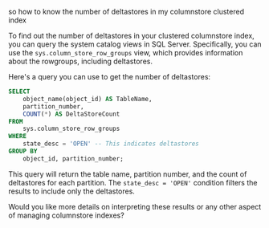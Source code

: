 so how to know the number of deltastores in my columnstore clustered index


To find out the number of deltastores in your clustered columnstore index, you can query the system catalog views in SQL Server. Specifically, you can use the `sys.column_store_row_groups` view, which provides information about the rowgroups, including deltastores.

Here's a query you can use to get the number of deltastores:

```sql
SELECT 
    object_name(object_id) AS TableName,
    partition_number,
    COUNT(*) AS DeltaStoreCount
FROM 
    sys.column_store_row_groups
WHERE 
    state_desc = 'OPEN' -- This indicates deltastores
GROUP BY 
    object_id, partition_number;
```

This query will return the table name, partition number, and the count of deltastores for each partition. The `state_desc = 'OPEN'` condition filters the results to include only the deltastores.

Would you like more details on interpreting these results or any other aspect of managing columnstore indexes?

